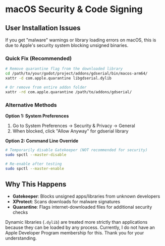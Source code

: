 # macOS Security & Code Signing

## User Installation Issues

If you get "malware" warnings or library loading errors on macOS, this is due to Apple's security system blocking unsigned binaries.

### Quick Fix (Recommended)

```bash
# Remove quarantine flag from the downloaded library
cd /path/to/your/godot/project/addons/gdserial/bin/macos-arm64/
xattr -d com.apple.quarantine libgdserial.dylib

# Or remove from entire addon folder
xattr -rd com.apple.quarantine /path/to/addons/gdserial/
```

### Alternative Methods

**Option 1: System Preferences**
1. Go to System Preferences → Security & Privacy → General
2. When blocked, click "Allow Anyway" for gdserial library

**Option 2: Command Line Override**
```bash
# Temporarily disable Gatekeeper (NOT recommended for security)
sudo spctl --master-disable

# Re-enable after testing
sudo spctl --master-enable
```

## Why This Happens

- **Gatekeeper**: Blocks unsigned apps/libraries from unknown developers
- **XProtect**: Scans downloads for malware signatures
- **Quarantine**: Flags internet-downloaded files for additional security checks

Dynamic libraries (`.dylib`) are treated more strictly than applications because they can be loaded by any process. Currently, I do not have an Apple Developer Program membership for this. Thank you for your understanding.